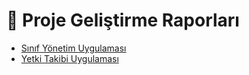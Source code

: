 # 📄 Proje Geliştirme Raporları

<!--YPackage.YGitbookIntegration-tarafından-otomatik-oluşturulmuştur-->

- [Sınıf Yönetim Uygulaması](S%C4%B1n%C4%B1f%20Y%C3%B6netim%20Uygulamas%C4%B1.pdf)
- [Yetki Takibi Uygulaması](Yetki%20Takibi%20Uygulamas%C4%B1.pdf)

<!--YPackage.YGitbookIntegration-tarafından-otomatik-oluşturulmuştur-->
